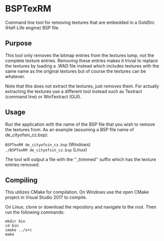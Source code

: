 # BSPTexRM
Command line tool for removing textures that are embedded in a GoldSrc (Half-Life engine) BSP file.

## Purpose
This tool only removes the bitmap entries from the textures lump, not the complete texture entries. Removing these entries makes it trivial to replace the textures by loading a .WAD file instead which includes textures with the same name as the original textures but of course the textures can be whatever.

Note that this does not extract the textures, just removes them. For actually extracting the textures use a different tool instead such as Textract (command line) or WinTextract (GUI).

## Usage
Run the application with the name of the BSP file that you wish to remove the textures from. As an example (assuming a BSP file name of de_cityofsin_cz.bsp):

``BSPTexRM de_cityofsin_cz.bsp`` (Windows)<br />
``./BSPTexRM de_cityofsin_cz.bsp`` (Linux)

The tool will output a file with the ''_trimmed'' suffix which has the texture entries removed.

## Compiling
This utilizes CMake for compilation. On Windows use the open CMake project in Visual Studio 2017 to compile.

On Linux, clone or download the repository and navigate to the root. Then run the following commands:
```
mkdir bin
cd bin
cmake ../src
make
```
